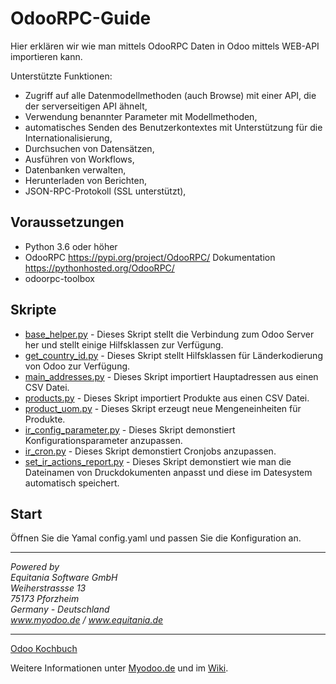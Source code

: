 # OdooRPC-Guide
Hier erklären wir wie man mittels OdooRPC Daten in Odoo mittels WEB-API importieren kann.  
  
Unterstützte Funktionen:  
- Zugriff auf alle Datenmodellmethoden (auch Browse) mit einer API, die der serverseitigen API ähnelt,  
- Verwendung benannter Parameter mit Modellmethoden,  
- automatisches Senden des Benutzerkontextes mit Unterstützung für die Internationalisierung,  
- Durchsuchen von Datensätzen,  
- Ausführen von Workflows,  
- Datenbanken verwalten,  
- Herunterladen von Berichten,  
- JSON-RPC-Protokoll (SSL unterstützt),  

  
## Voraussetzungen 
* Python 3.6 oder höher  
* OdooRPC https://pypi.org/project/OdooRPC/ Dokumentation https://pythonhosted.org/OdooRPC/ 
* odoorpc-toolbox
  
## Skripte  
* [base_helper.py](https://github.com/equitania/OdooRPC-Guide/blob/master/base_helper.py) - Dieses Skript stellt die Verbindung zum Odoo Server her und stellt einige Hilfsklassen zur Verfügung.
* [get_country_id.py](https://github.com/equitania/OdooRPC-Guide/blob/master/get_country_id.py) - Dieses Skript stellt Hilfsklassen für Länderkodierung von Odoo zur Verfügung.
* [main_addresses.py](https://github.com/equitania/OdooRPC-Guide/blob/master/main_addresses.py) - Dieses Skript importiert Hauptadressen aus einen CSV Datei.
* [products.py](https://github.com/equitania/OdooRPC-Guide/blob/master/products.py) - Dieses Skript importiert Produkte aus einen CSV Datei.
* [product_uom.py](https://github.com/equitania/OdooRPC-Guide/blob/master/product_uom.py) - Dieses Skript erzeugt neue Mengeneinheiten für Produkte.
* [ir_config_parameter.py](https://github.com/equitania/OdooRPC-Guide/blob/master/ir_config_parameter.py) - Dieses Skript demonstiert Konfigurationsparameter anzupassen.
* [ir_cron.py](https://github.com/equitania/OdooRPC-Guide/blob/master/ir_cron.py) - Dieses Skript demonstiert Cronjobs anzupassen.
* [set_ir_actions_report.py](https://github.com/equitania/OdooRPC-Guide/blob/master/set_ir_actions_report.py) - Dieses Skript demonstiert wie man die Dateinamen von Druckdokumenten anpasst und diese im Datesystem automatisch speichert.
  
## Start
Öffnen Sie die Yamal config.yaml und passen Sie die Konfiguration an.
  
----
*Powered by*  
*Equitania Software GmbH*  
*Weiherstrassse 13*  
*75173 Pforzheim*  
*Germany - Deutschland*  
*www.myodoo.de / www.equitania.de*  
  
----
  
[Odoo Kochbuch](https://leanpub.com/odoo-kochbuch/read_sample)  
  
Weitere Informationen unter [Myodoo.de](https://www.myodoo.de) und im [Wiki](https://equitania.atlassian.net/wiki/spaces/MW/overview).  
